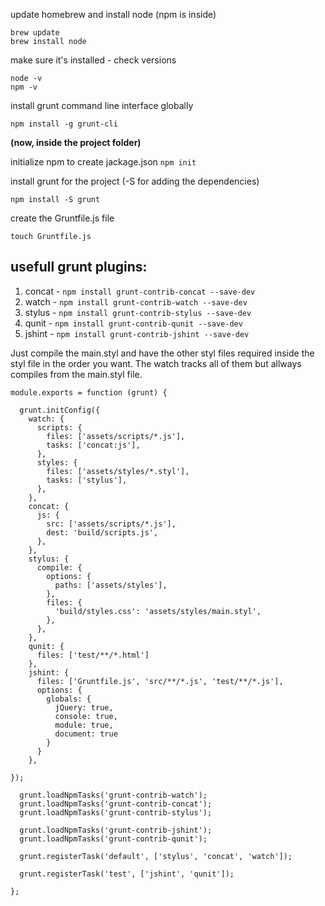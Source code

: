 update homebrew and install node (npm is inside)
```
brew update
brew install node
```

make sure it's installed - check versions
```
node -v
npm -v
```

install grunt command line interface globally
```
npm install -g grunt-cli
```

**(now, inside the project folder)**

initialize npm to create jackage.json
``npm init``

install grunt for the project (-S for adding the dependencies)

``npm install -S grunt``

create the Gruntfile.js file

``touch Gruntfile.js``


## usefull grunt plugins:
1. concat - ``npm install grunt-contrib-concat --save-dev``
2. watch - ``npm install grunt-contrib-watch --save-dev``
3. stylus - ``npm install grunt-contrib-stylus --save-dev``
4. qunit - ``npm install grunt-contrib-qunit --save-dev``
5. jshint - ``npm install grunt-contrib-jshint --save-dev``

Just compile the main.styl and have the other styl files required inside the styl file in the order you want.
The watch tracks all of them but allways compiles from the main.styl file.

```
module.exports = function (grunt) {

  grunt.initConfig({
    watch: {
      scripts: {
        files: ['assets/scripts/*.js'],
        tasks: ['concat:js'],
      },
      styles: {
        files: ['assets/styles/*.styl'],
        tasks: ['stylus'],
      },
    },
    concat: {
      js: {
        src: ['assets/scripts/*.js'],
        dest: 'build/scripts.js',
      },
    },
    stylus: {
      compile: {
        options: {
          paths: ['assets/styles'],
        },
        files: {
          'build/styles.css': 'assets/styles/main.styl',
        },
      },
    },
    qunit: {
      files: ['test/**/*.html']
    },
    jshint: {
      files: ['Gruntfile.js', 'src/**/*.js', 'test/**/*.js'],
      options: {
        globals: {
          jQuery: true,
          console: true,
          module: true,
          document: true
        }
      }
    },

});

  grunt.loadNpmTasks('grunt-contrib-watch');
  grunt.loadNpmTasks('grunt-contrib-concat');
  grunt.loadNpmTasks('grunt-contrib-stylus');
  
  grunt.loadNpmTasks('grunt-contrib-jshint');
  grunt.loadNpmTasks('grunt-contrib-qunit');
  
  grunt.registerTask('default', ['stylus', 'concat', 'watch']);

  grunt.registerTask('test', ['jshint', 'qunit']);

};
```
